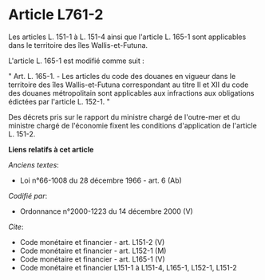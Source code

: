 # Article L761-2

Les articles L. 151-1 à L. 151-4 ainsi que l'article L. 165-1 sont applicables dans le territoire des îles Wallis-et-Futuna.

L'article L. 165-1 est modifié comme suit :

" Art. L. 165-1. - Les articles du code des douanes en vigueur dans le territoire des îles Wallis-et-Futuna correspondant au
titre II et XII du code des douanes métropolitain sont applicables aux infractions aux obligations édictées par l'article L.
152-1. "

Des décrets pris sur le rapport du ministre chargé de l'outre-mer et du ministre chargé de l'économie fixent les conditions
d'application de l'article L. 151-2.

**Liens relatifs à cet article**

_Anciens textes_:

  - Loi n°66-1008 du 28 décembre 1966 - art. 6 (Ab)

_Codifié par_:

  - Ordonnance n°2000-1223 du 14 décembre 2000 (V)

_Cite_:

  - Code monétaire et financier - art. L151-2 (V)
  - Code monétaire et financier - art. L152-1 (M)
  - Code monétaire et financier - art. L165-1 (V)
  - Code monétaire et financier L151-1 à L151-4, L165-1, L152-1, L151-2
